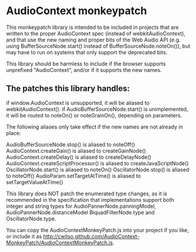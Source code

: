 AudioContext monkeypatch
==============================

This monkeypatch library is intended to be included in projects that are
written to the proper AudioContext spec (instead of webkitAudioContext), 
and that use the new naming and proper bits of the Web Audio API (e.g. 
using BufferSourceNode.start() instead of BufferSourceNode.noteOn()), but may
have to run on systems that only support the deprecated bits.

This library should be harmless to include if the browser supports 
unprefixed "AudioContext", and/or if it supports the new names.  

The patches this library handles:
---------------------------------
if window.AudioContext is unsupported, it will be aliased to webkitAudioContext().
if AudioBufferSourceNode.start() is unimplemented, it will be routed to noteOn() or
noteGrainOn(), depending on parameters.

The following aliases only take effect if the new names are not already in place:

AudioBufferSourceNode.stop() is aliased to noteOff()
AudioContext.createGain() is aliased to createGainNode()
AudioContext.createDelay() is aliased to createDelayNode()
AudioContext.createScriptProcessor() is aliased to createJavaScriptNode()
OscillatorNode.start() is aliased to noteOn()
OscillatorNode.stop() is aliased to noteOff()
AudioParam.setTargetAtTime() is aliased to setTargetValueAtTime()

This library does NOT patch the enumerated type changes, as it is 
recommended in the specification that implementations support both integer
and string types for AudioPannerNode.panningModel, AudioPannerNode.distanceModel 
BiquadFilterNode.type and OscillatorNode.type.

You can copy the AudioContextMonkeyPatch.js into your project if you
like, or include it as http://cwilso.github.com/AudioContext-MonkeyPatch/AudioContextMonkeyPatch.js.
